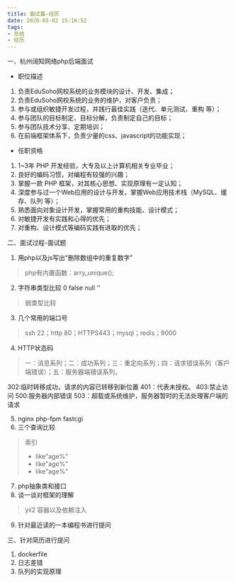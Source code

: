 ```yaml
---
title: 面试篇-经历
date: 2020-05-02 15:16:52
tags:
- 总结
- 经历
---
```

一、杭州阔知网络php后端面试
 - 职位描述
1. 负责EduSoho网校系统的业务模块的设计、开发、集成； 
2. 负责EduSoho网校系统的业务的维护，对客户负责； 
3. 参与或组织敏捷开发过程，并践行最佳实践（迭代、单元测试、重构 等）； 
4. 参与团队的目标制定、目标分解，负责制定自己的目标；
5. 参与团队技术分享、定期培训；
6. 在前端框架体系下，负责少量的css、javascript的功能实现；
- 任职资格
1. 1~3年 PHP 开发经验，大专及以上计算机相关专业毕业；
2. 良好的编码习惯，对编程有较强的兴趣；
3. 掌握一款 PHP 框架，对其核心思想、实现原理有一定认知；
4. 深度参与过一个Web应用的设计与开发，掌握Web应用技术栈（MySQL、缓存、队列 等）；
5. 熟悉面向对象设计开发，掌握常用的重构技能、设计模式；
6. 对敏捷开发有实践和心得的优先；
7. 对重构、设计模式等编码实践有进取的优先；

二、面试过程-面试题 
1. 用php以及js写出“删除数组中的重复数字”
> php有内置函数：arry_unique();
2. 字符串类型比较 0 false null ‘’
>弱类型比较
3. 几个常用的端口号
> ssh 22；http 80；HTTPS443；mysql；redis；9000
4. HTTP状态码
>一：消息系列；二：成功系列；三：重定向系列；四：请求错误系列（客户端错误）；五：服务器端错误系列。 
 
302:临时转移成功，请求的内容已转移到新位置
401：代表未授权。 
403:禁止访问 
500:服务器内部错误 
503：超载或系统维护，服务器暂时的无法处理客户端的请求


5. nginx php-fpm fastcgi
6. 三个查询比较
> 索引
> - like"age%"
> - like"age%"
> - like"age%"
7. php抽象类和接口
8. 谈一谈对框架的理解
>yii2 容器以及依赖注入
9. 针对最近读的一本编程书进行提问

三、针对简历进行提问
1. dockerfile
2. 日志差错
3. 队列的实现原理


